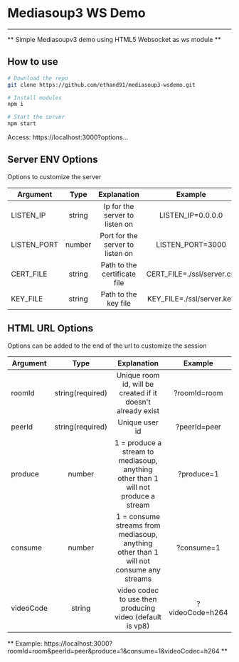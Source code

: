 # Mediasoup3 WS Demo

---

** Simple Mediasoupv3 demo using HTML5 Websocket as ws module **

## How to use

```bash
# Download the repo
git clone https://github.com/ethand91/mediasoup3-wsdemo.git

# Install modules
npm i

# Start the server
npm start
```

Access: https://localhost:3000?options...

## Server ENV Options

Options to customize the server

| Argument | Type | Explanation | Example |
| -------- | :--: | :---------: | :-----: |
| LISTEN_IP | string | Ip for the server to listen on | LISTEN_IP=0.0.0.0 |
| LISTEN_PORT | number | Port for the server to listen on | LISTEN_PORT=3000 |
| CERT_FILE | string | Path to the certificate file | CERT_FILE=./ssl/server.crt |
| KEY_FILE | string | Path to the key file | KEY_FILE=./ssl/server.key |

## HTML URL Options

Options can be added to the end of the url to customize the session

| Argument | Type | Explanation | Example |
| -------- | :--: | :---------: | :-----: |
| roomId   | string(required) | Unique room id, will be created if it doesn't already exist | ?roomId=room |
| peerId | string(required) | Unique user id | ?peerId=peer |
| produce | number | 1 = produce a stream to mediasoup, anything other than 1 will not produce a stream | ?produce=1 |
| consume | number | 1 = consume streams from mediasoup, anything other than 1 will not consume any streams | ?consume=1 |
| videoCode | string | video codec to use then producing video (default is vp8) | ?videoCode=h264 |

** Example: https://localhost:3000?roomId=room&peerId=peer&produce=1&consume=1&videoCodec=h264 **
